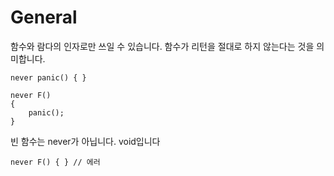 # General
함수와 람다의 인자로만 쓰일 수 있습니다. 함수가 리턴을 절대로 하지 않는다는 것을 의미합니다.

```
never panic() { }

never F()
{
    panic();
}
```

빈 함수는 never가 아닙니다. void입니다
```
never F() { } // 에러
```

